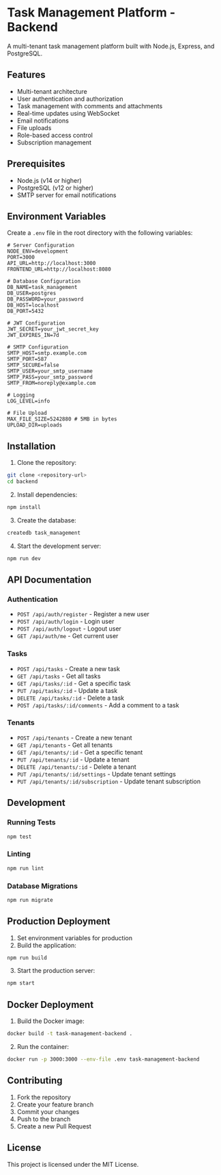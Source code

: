 # Task Management Platform - Backend

A multi-tenant task management platform built with Node.js, Express, and PostgreSQL.

## Features

- Multi-tenant architecture
- User authentication and authorization
- Task management with comments and attachments
- Real-time updates using WebSocket
- Email notifications
- File uploads
- Role-based access control
- Subscription management

## Prerequisites

- Node.js (v14 or higher)
- PostgreSQL (v12 or higher)
- SMTP server for email notifications

## Environment Variables

Create a `.env` file in the root directory with the following variables:

```env
# Server Configuration
NODE_ENV=development
PORT=3000
API_URL=http://localhost:3000
FRONTEND_URL=http://localhost:8080

# Database Configuration
DB_NAME=task_management
DB_USER=postgres
DB_PASSWORD=your_password
DB_HOST=localhost
DB_PORT=5432

# JWT Configuration
JWT_SECRET=your_jwt_secret_key
JWT_EXPIRES_IN=7d

# SMTP Configuration
SMTP_HOST=smtp.example.com
SMTP_PORT=587
SMTP_SECURE=false
SMTP_USER=your_smtp_username
SMTP_PASS=your_smtp_password
SMTP_FROM=noreply@example.com

# Logging
LOG_LEVEL=info

# File Upload
MAX_FILE_SIZE=5242880 # 5MB in bytes
UPLOAD_DIR=uploads
```

## Installation

1. Clone the repository:
```bash
git clone <repository-url>
cd backend
```

2. Install dependencies:
```bash
npm install
```

3. Create the database:
```bash
createdb task_management
```

4. Start the development server:
```bash
npm run dev
```

## API Documentation

### Authentication

- `POST /api/auth/register` - Register a new user
- `POST /api/auth/login` - Login user
- `POST /api/auth/logout` - Logout user
- `GET /api/auth/me` - Get current user

### Tasks

- `POST /api/tasks` - Create a new task
- `GET /api/tasks` - Get all tasks
- `GET /api/tasks/:id` - Get a specific task
- `PUT /api/tasks/:id` - Update a task
- `DELETE /api/tasks/:id` - Delete a task
- `POST /api/tasks/:id/comments` - Add a comment to a task

### Tenants

- `POST /api/tenants` - Create a new tenant
- `GET /api/tenants` - Get all tenants
- `GET /api/tenants/:id` - Get a specific tenant
- `PUT /api/tenants/:id` - Update a tenant
- `DELETE /api/tenants/:id` - Delete a tenant
- `PUT /api/tenants/:id/settings` - Update tenant settings
- `PUT /api/tenants/:id/subscription` - Update tenant subscription

## Development

### Running Tests

```bash
npm test
```

### Linting

```bash
npm run lint
```

### Database Migrations

```bash
npm run migrate
```

## Production Deployment

1. Set environment variables for production
2. Build the application:
```bash
npm run build
```

3. Start the production server:
```bash
npm start
```

## Docker Deployment

1. Build the Docker image:
```bash
docker build -t task-management-backend .
```

2. Run the container:
```bash
docker run -p 3000:3000 --env-file .env task-management-backend
```

## Contributing

1. Fork the repository
2. Create your feature branch
3. Commit your changes
4. Push to the branch
5. Create a new Pull Request

## License

This project is licensed under the MIT License. 